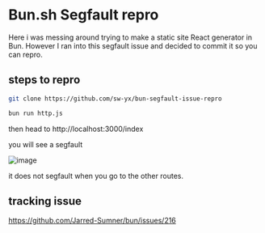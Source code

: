 # Bun.sh Segfault repro

Here i was messing around trying to make a static site React generator in Bun. However I ran into this segfault issue and decided to commit it so you can repro.



## steps to repro

```bash
git clone https://github.com/sw-yx/bun-segfault-issue-repro

bun run http.js
```

then head to http://localhost:3000/index

you will see a segfault

![image](https://user-images.githubusercontent.com/6764957/177436562-83752a00-2720-46f7-a448-19e6fc74927b.png)

it does not segfault when you go to the other routes.

## tracking issue

https://github.com/Jarred-Sumner/bun/issues/216
